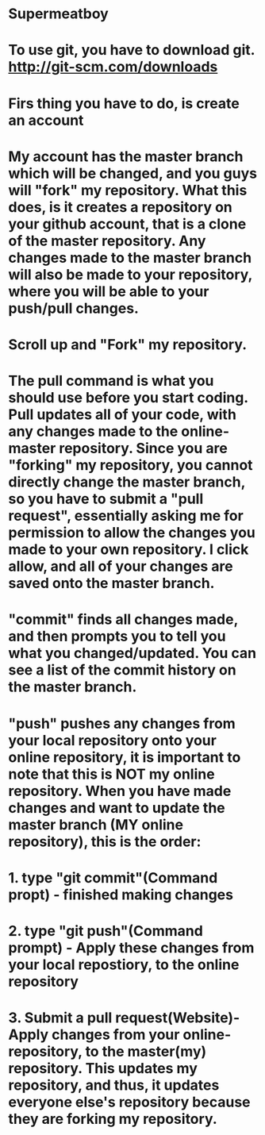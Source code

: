 # Supermeatboy
# To use git, you have to download git. http://git-scm.com/downloads
# Firs thing you have to do, is create an account

# My account has the master branch which will be changed, and you guys will "fork" my repository. What this does, is it creates a repository on your github account, that is a clone of the master repository. Any changes made to the master branch will also be made to your repository, where you will be able to your push/pull changes.

# Scroll up and "Fork" my repository.

# The pull command is what you should use before you start coding. Pull updates all of your code, with any changes made to the online-master repository. Since you are "forking" my repository, you cannot directly change the master branch, so you have to submit a "pull request", essentially asking me for permission to allow the changes you made to your own repository. I click allow, and all of your changes are saved onto the master branch. 

# "commit" finds all changes made, and then prompts you to tell you what you changed/updated. You can see a list of the commit history on the master branch.
# "push" pushes any changes from your local repository onto your online repository, it is important to note that this is NOT my online repository. When you have made changes and want to update the master branch (MY online repository), this is the order: 
# 1. type "git commit"(Command propt) - finished making changes
# 2. type "git push"(Command prompt) - Apply these changes from your local repostiory, to the online repository
# 3. Submit a pull request(Website)- Apply changes from your online-repository, to the master(my) repository. This updates my repository, and thus, it updates everyone else's repository because they are forking my repository.


